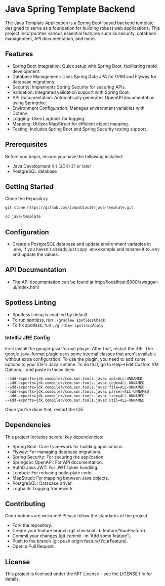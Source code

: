 # Java Spring Template Backend

The Java Template Application is a Spring Boot-based backend template designed to serve as a foundation for building
robust web applications. This project incorporates various essential features such as security, database management, API
documentation, and more.

## Features

- Spring Boot Integration: Quick setup with Spring Boot, facilitating rapid development.
- Database Management: Uses Spring Data JPA for ORM and Flyway for database migrations.
- Security: Implements Spring Security for securing APIs.
- Validation: Integrated validation support with Spring Boot.
- API Documentation: Automatically generates OpenAPI documentation using Springdoc.
- Environment Configuration: Manages environment variables with Dotenv.
- Logging: Uses Logback for logging.
- Mapping: Utilizes MapStruct for efficient object mapping.
- Testing: Includes Spring Boot and Spring Security testing support.

## Prerequisites

Before you begin, ensure you have the following installed:

- Java Development Kit (JDK) 21 or later
- PostgreSQL database

## Getting Started

Clone the Repository

```markdown
git clone https://github.com/JonasDias10/java-template.git

cd java-template
```

## Configuration

- Create a PostgreSQL database and update environment variables in .env, if you haven't already just copy .env.example
  and rename it to .env and update the values.

## API Documentation

- The API documentation can be found at http://localhost:8080/swagger-ui/index.html

## Spotless Linting

- Spotless linting is enabled by default.
- To run spotless, run `./gradlew spotlessCheck`
- To fix spotless, run `./gradlew spotlessApply`

### IntelliJ JRE Config

First install the google-java-format plugin. After that, restart the IDE.
The google-java-format plugin uses some internal classes that aren't available without extra configuration. To use the
plugin, you need to add some options to your IDE's Java runtime. To do that, go to Help→Edit Custom VM Options... and
paste in these lines:

````
--add-exports=jdk.compiler/com.sun.tools.javac.api=ALL-UNNAMED
--add-exports=jdk.compiler/com.sun.tools.javac.code=ALL-UNNAMED
--add-exports=jdk.compiler/com.sun.tools.javac.file=ALL-UNNAMED
--add-exports=jdk.compiler/com.sun.tools.javac.parser=ALL-UNNAMED
--add-exports=jdk.compiler/com.sun.tools.javac.tree=ALL-UNNAMED
--add-exports=jdk.compiler/com.sun.tools.javac.util=ALL-UNNAMED
````

Once you've done that, restart the IDE.

## Dependencies

This project includes several key dependencies:

- Spring Boot: Core framework for building applications.
- Flyway: For managing database migrations.
- Spring Security: For securing the application.
- Springdoc OpenAPI: For API documentation.
- Auth0 Java JWT: For JWT token handling.
- Lombok: For reducing boilerplate code.
- MapStruct: For mapping between Java objects.
- PostgreSQL: Database driver.
- Logback: Logging framework.

## Contributing

Contributions are welcome! Please follow the standards of the project.

- Fork the repository.
- Create your feature branch (git checkout -b feature/YourFeature).
- Commit your changes (git commit -m 'Add some feature').
- Push to the branch (git push origin feature/YourFeature).
- Open a Pull Request.

## License

This project is licensed under the MIT License - see the LICENSE file for details.